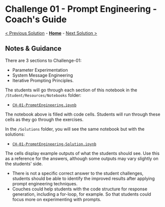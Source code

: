 # Challenge 01 - Prompt Engineering - Coach's Guide 

[< Previous Solution](./Solution-00.md) - **[Home](./README.md)** - [Next Solution >](./Solution-02.md)

## Notes & Guidance
There are 3 sections to Challenge-01: 
- Parameter Experimentation
- System Message Engineering
- Iterative Prompting Principles.

The students will go through each section of this notebook in the `/Student/Resources/Notebooks` folder:
- [`CH-01-PromptEngineering.ipynb`](../Student/Resources/Notebooks/CH-01-PromptEngineering.ipynb)
  
The notebook above is filled with code cells. Students will run through these cells as they go through the exercises. 

In the `/Solutions` folder, you will see the same notebook but with the solutions:
- [`CH-01-PromptEngineering-Solution.ipynb`](./Solutions/CH-01-PromptEngineering-Solution.ipynb)

The cells display example outputs of what the students should see. Use this as a reference for the answers, although some outputs may vary slightly on the students' side. 

- There is not a specific correct answer to the student challenges, students should be able to identify the improved results after applying prompt engineering techniques.
- Couches could help students with the code structure for response generation, including a for-loop, for example. So that students could focus more on experimenting with prompts.






